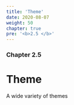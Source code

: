 ```yaml
---
title: 'Theme'
date: 2020-08-07
weight: 50
chapter: true
pre: '<b>2.5 </b>'
---
```


### Chapter 2.5

# Theme

A wide variety of themes
